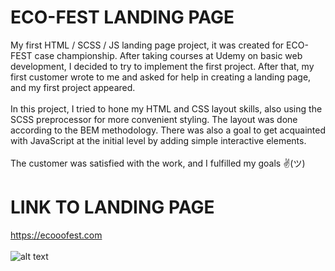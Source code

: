 # ECO-FEST LANDING PAGE
My first HTML / SCSS / JS landing page project, it was created for ECO-FEST case championship. After taking courses at Udemy on basic web development, I decided to try to implement the first project. After that, my first customer wrote to me and asked for help in creating a landing page, and my first project appeared.
<br><br>
In this project, I tried to hone my HTML and CSS layout skills, also using the SCSS preprocessor for more convenient styling. The layout was done according to the BEM methodology. There was also a goal to get acquainted with JavaScript at the initial level by adding simple interactive elements.
<br><br>
The customer was satisfied with the work, and I fulfilled my goals ✌(ツ)

# LINK TO LANDING PAGE
https://ecooofest.com
<br><br>
![alt text](./dist/img/for_readme.png)